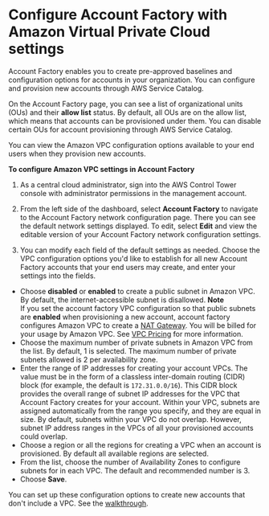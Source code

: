 # Configure Account Factory with Amazon Virtual Private Cloud settings<a name="configuring-account-factory-with-VPC-settings"></a>

Account Factory enables you to create pre\-approved baselines and configuration options for accounts in your organization\. You can configure and provision new accounts through AWS Service Catalog\.

On the Account Factory page, you can see a list of organizational units \(OUs\) and their **allow list** status\. By default, all OUs are on the allow list, which means that accounts can be provisioned under them\. You can disable certain OUs for account provisioning through AWS Service Catalog\.

You can view the Amazon VPC configuration options available to your end users when they provision new accounts\. 

**To configure Amazon VPC settings in Account Factory**

1. As a central cloud administrator, sign into the AWS Control Tower console with administrator permissions in the management account\.

1. From the left side of the dashboard, select **Account Factory** to navigate to the Account Factory network configuration page\. There you can see the default network settings displayed\. To edit, select **Edit** and view the editable version of your Account Factory network configuration settings\. 

1. You can modify each field of the default settings as needed\. Choose the VPC configuration options you'd like to establish for all new Account Factory accounts that your end users may create, and enter your settings into the fields\. 
+ Choose **disabled** or **enabled** to create a public subnet in Amazon VPC\. By default, the internet\-accessible subnet is disallowed\.
**Note**  
If you set the account factory VPC configuration so that public subnets are **enabled** when provisioning a new account, account factory configures Amazon VPC to create a [NAT Gateway](https://docs.aws.amazon.com/vpc/latest/userguide/vpc-nat-gateway.html)\. You will be billed for your usage by Amazon VPC\. See [VPC Pricing](http://aws.amazon.com/vpc/pricing/) for more information\. 
+ Choose the maximum number of private subnets in Amazon VPC from the list\. By default, 1 is selected\. The maximum number of private subnets allowed is 2 per availability zone\.
+  Enter the range of IP addresses for creating your account VPCs\. The value must be in the form of a classless inter\-domain routing \(CIDR\) block \(for example, the default is `172.31.0.0/16`\)\. This CIDR block provides the overall range of subnet IP addresses for the VPC that Account Factory creates for your account\. Within your VPC, subnets are assigned automatically from the range you specify, and they are equal in size\. By default, subnets within your VPC do not overlap\. However, subnet IP address ranges in the VPCs of all your provisioned accounts could overlap\.
+ Choose a region or all the regions for creating a VPC when an account is provisioned\. By default all available regions are selected\.
+ From the list, choose the number of Availability Zones to configure subnets for in each VPC\. The default and recommended number is 3\.
+ Choose **Save**\.

 You can set up these configuration options to create new accounts that don't include a VPC\. See the [walkthrough](https://docs.aws.amazon.com/controltower/latest/userguide/configure-without-vpc.html)\.